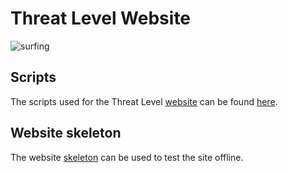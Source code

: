 # Threat Level Website
![surfing](https://media2.giphy.com/media/eCwAEs05phtK/giphy.gif?cid=ecf05e47f61xrbxt2ts4o4kpub2icildodm4d92pwrsf4163&rid=giphy.gif&ct=g)

## Scripts
The scripts used for the Threat Level [website](https://threat.lv) can be found [here](https://github.com/dinoimhof/ThreatLevel/tree/main/src).

## Website skeleton
The website [skeleton](https://github.com/dinoimhof/ThreatLevel/tree/main/threat.lv) can be used to test the site offline.
